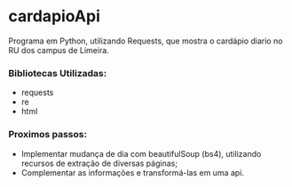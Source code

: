 # cardapioApi
Programa em Python, utilizando Requests, que mostra o cardápio diario no RU dos campus de Limeira.
### Bibliotecas Utilizadas:
- requests
- re
- html
### Proximos passos:
- Implementar mudança de dia com beautifulSoup (bs4), utilizando recursos de extração de diversas páginas;
- Complementar as informações e transformá-las em uma api.
